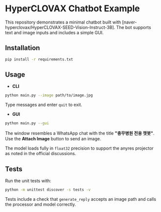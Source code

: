 # HyperCLOVAX Chatbot Example

This repository demonstrates a minimal chatbot built with
[naver-hyperclovax/HyperCLOVAX-SEED-Vision-Instruct-3B].
The bot supports text and image inputs and includes a simple GUI.

## Installation

```bash
pip install -r requirements.txt
```

## Usage

- **CLI**

```bash
python main.py --image path/to/image.jpg
```
Type messages and enter `quit` to exit.

- **GUI**

```bash
python main.py --gui
```

The window resembles a WhatsApp chat with the title **"충무병원 전용 챗봇"**.
Use the **Attach Image** button to send an image.

The model loads fully in `float32` precision to support the anyres projector
as noted in the official discussions.

## Tests

Run the unit tests with:

```bash
python -m unittest discover -s tests -v
```

Tests include a check that `generate_reply` accepts an image path and calls the
processor and model correctly.

